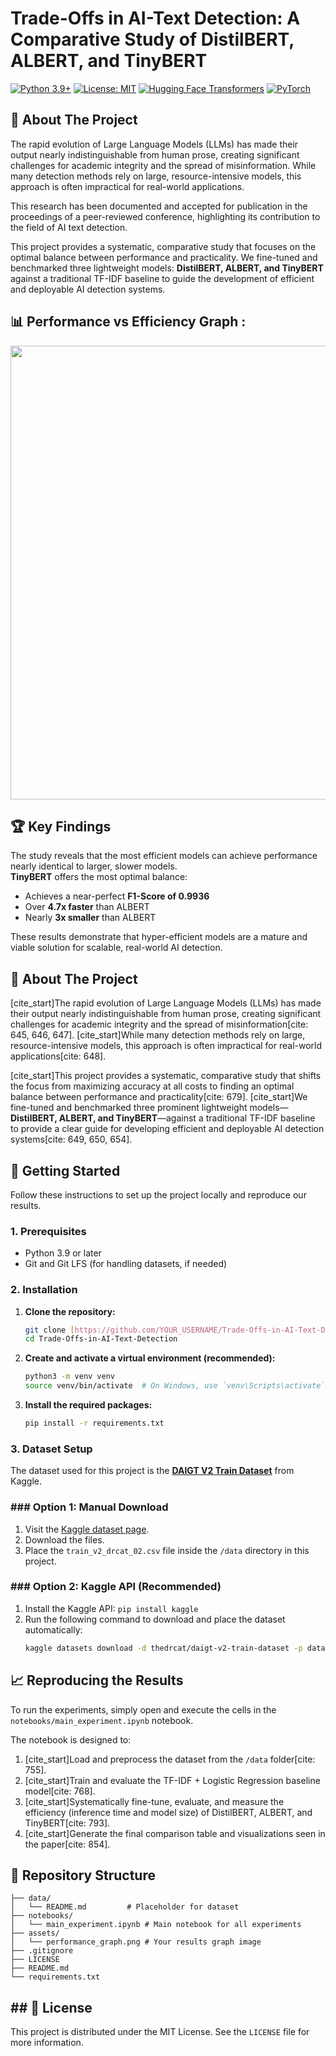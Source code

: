# Trade-Offs in AI-Text Detection: A Comparative Study of DistilBERT, ALBERT, and TinyBERT

[![Python 3.9+](https://img.shields.io/badge/Python-3.9+-blue.svg)](https://www.python.org/downloads/)
[![License: MIT](https://img.shields.io/badge/License-MIT-yellow.svg)](https://opensource.org/licenses/MIT)
[![Hugging Face Transformers](https://img.shields.io/badge/%F0%9F%A4%97%20Hugging%20Face-Transformers-orange)](https://huggingface.co/transformers)
[![PyTorch](https://img.shields.io/badge/PyTorch-%23EE4C2C.svg?&logo=PyTorch&logoColor=white)](https://pytorch.org/)


## 📖 About The Project

The rapid evolution of Large Language Models (LLMs) has made their output nearly indistinguishable from human prose, creating significant challenges for academic integrity and the spread of misinformation. While many detection methods rely on large, resource-intensive models, this approach is often impractical for real-world applications.

This research has been documented and accepted for publication in the proceedings of a peer-reviewed conference, highlighting its contribution to the field of AI text detection.

This project provides a systematic, comparative study that focuses on the optimal balance between performance and practicality. We fine-tuned and benchmarked three lightweight models: **DistilBERT, ALBERT, and TinyBERT** against a traditional TF-IDF baseline to guide the development of efficient and deployable AI detection systems.

## 📊 Performance vs Efficiency Graph :

<p align="center">
<img width="1278" height="726" alt="Screenshot 2025-09-27 at 4 23 56 PM" src="https://github.com/user-attachments/assets/e105c72d-2f8f-4a6e-891c-b38eedf46772" />
</p>  

## 🏆 Key Findings

The study reveals that the most efficient models can achieve performance nearly identical to larger, slower models.  
**TinyBERT** offers the most optimal balance:  
- Achieves a near-perfect **F1-Score of 0.9936**  
- Over **4.7x faster** than ALBERT  
- Nearly **3x smaller** than ALBERT  

These results demonstrate that hyper-efficient models are a mature and viable solution for scalable, real-world AI detection.



## 📖 About The Project

[cite_start]The rapid evolution of Large Language Models (LLMs) has made their output nearly indistinguishable from human prose, creating significant challenges for academic integrity and the spread of misinformation[cite: 645, 646, 647]. [cite_start]While many detection methods rely on large, resource-intensive models, this approach is often impractical for real-world applications[cite: 648].

[cite_start]This project provides a systematic, comparative study that shifts the focus from maximizing accuracy at all costs to finding an optimal balance between performance and practicality[cite: 679]. [cite_start]We fine-tuned and benchmarked three prominent lightweight models—**DistilBERT, ALBERT, and TinyBERT**—against a traditional TF-IDF baseline to provide a clear guide for developing efficient and deployable AI detection systems[cite: 649, 650, 654].


## 🚀 Getting Started

Follow these instructions to set up the project locally and reproduce our results.

### 1. Prerequisites

* Python 3.9 or later
* Git and Git LFS (for handling datasets, if needed)

### 2. Installation

1.  **Clone the repository:**
    ```sh
    git clone [https://github.com/YOUR_USERNAME/Trade-Offs-in-AI-Text-Detection.git](https://github.com/YOUR_USERNAME/Trade-Offs-in-AI-Text-Detection.git)
    cd Trade-Offs-in-AI-Text-Detection
    ```
2.  **Create and activate a virtual environment (recommended):**
    ```sh
    python3 -m venv venv
    source venv/bin/activate  # On Windows, use `venv\Scripts\activate`
    ```
3.  **Install the required packages:**
    ```sh
    pip install -r requirements.txt
    ```

### 3. Dataset Setup

The dataset used for this project is the **[DAIGT V2 Train Dataset](https://www.kaggle.com/datasets/thedrcat/daigt-v2-train-dataset)** from Kaggle.

### ### Option 1: Manual Download
1.  Visit the [Kaggle dataset page](https://www.kaggle.com/datasets/thedrcat/daigt-v2-train-dataset).
2.  Download the files.
3.  Place the `train_v2_drcat_02.csv` file inside the `/data` directory in this project.

### ### Option 2: Kaggle API (Recommended)
1.  Install the Kaggle API: `pip install kaggle`
2.  Run the following command to download and place the dataset automatically:
    ```sh
    kaggle datasets download -d thedrcat/daigt-v2-train-dataset -p data/ --unzip
    ```

## 📈 Reproducing the Results

To run the experiments, simply open and execute the cells in the `notebooks/main_experiment.ipynb` notebook.

The notebook is designed to:
1.  [cite_start]Load and preprocess the dataset from the `/data` folder[cite: 755].
2.  [cite_start]Train and evaluate the TF-IDF + Logistic Regression baseline model[cite: 768].
3.  [cite_start]Systematically fine-tune, evaluate, and measure the efficiency (inference time and model size) of DistilBERT, ALBERT, and TinyBERT[cite: 793].
4.  [cite_start]Generate the final comparison table and visualizations seen in the paper[cite: 854].



## 📂 Repository Structure

```
├── data/
│   └── README.md         # Placeholder for dataset
├── notebooks/
│   └── main_experiment.ipynb # Main notebook for all experiments
├── assets/
│   └── performance_graph.png # Your results graph image
├── .gitignore
├── LICENSE
├── README.md
└── requirements.txt
```


## ## 📜 License

This project is distributed under the MIT License. See the `LICENSE` file for more information.
